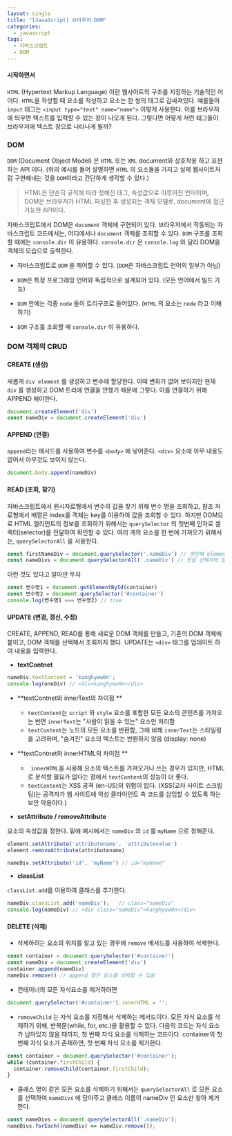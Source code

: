 ```yaml
---
layout: single
title: "[JavaScript] 브라우저 DOM"
categories:
  - javascript
tags:
  - 자바스크립트  
  - DOM   
---
```


#### 시작하면서 

`HTML` (Hypertext Markup Language) 이란 웹사이트의 구조를 지정하는 기술적인 어어다. `HTML`을 작성할 때  요소를 작성하고 요소는 한 쌍의 태그로 감싸져있다.  예를들어 `input` 태그는 `<input type="text" name="name">` 이렇게 사용한다. 이를 브라우저에 띄우면 텍스트를 입력할 수 있는 창이 나오게 된다. 그렇다면 어떻게 저런 태그들이 브라우저에 텍스트 창으로 나타나게 될까?



### DOM 

`DOM` (Document Object Model) 은 `HTML` 또는 `XML` document와 상호작용 하고 표현하는 API 이다.  (위의 예시를 들어 설명하면 `HTML` 의 요소들을 가지고 실제 웹사이트처럼 구현해내는 것을 `DOM`이라고 간단하게 생각할 수 있다.) 

> HTML은 단순히 규칙에 따라 정해진 태그, 속성값으로 이루어진 언어이며,
> DOM은 브라우저가 HTML 파싱한 후 생성되는 객체 모델로, document에 접근가능한 API이다.

자바스크립트에서 DOM은 `document` 객체에 구현되어 있다. 브라우저에서 작동되는 자바스크립트 코드에서는, 어디에서나 `document` 객체를 조회할 수 있다. `DOM` 구조를 조회할 때에는 `console.dir` 이 유용하다.  `console.dir` 은 `console.log` 와 달리 DOM을 객체의 모습으로 출력한다. 

* 자바스크립트로 `DOM` 을 제어할 수 있다. (`DOM`은 자바스크립트 언어의 일부가 아님)

* `DOM`은 특정 프로그래밍 언어와 독립적으로 설계되어 있다. (모든 언어에서 빌드 가능)

* `DOM` 안에는 각종 `node` 들이 트리구조로 들어있다.  (`HTML` 의 요소는 `node` 라고 이해하기)

* `DOM` 구조를 조회할 때 `console.dir`  이 유용하다.

  

### DOM 객체의 CRUD

#### CREATE (생성)

새롭게 `div element` 를 생성하고 변수에 할당한다. 이때 변화가 없어 보이지만 현재 `div` 를 생성하고 DOM 트리에 연결을 안했기 때문에 그렇다. 이를 연결하기 위해 APPEND 해야한다. 

```js
document.createElement('div') 
const nameDiv = document.createElement('div') 
```



#### APPEND (연결)

`append`라는 메서드를 사용하여 변수를 `<body>` 에 넣어준다. `<div>` 요소에 아무 내용도 없어서 아무것도 보이지 않는다.

```js
document.body.append(nameDiv)
```



#### READ (조회, 찾기)

자바스크립트에서 원시자료형에서 변수의 값을 찾기 위해 변수 명을 조회하고, 참조 자료형에서 배열은 index를 객체는 key를 이용하여 값을 조회할 수 있다. 하지만 DOM으로 HTML 엘리먼트의 정보를 조회하기 위해서는 `querySelector` 의 첫번째 인자로 셀렉터(selector)를 전달하여 확인할 수 있다. 여러 개의 요소를 한 번에 가져오기 위해서는, `querySelectorAll` 을 사용한다. 

```js
const firstNameDiv = document.querySelector('.nameDiv') // 첫번째 element를 반환 
const nameDivs = document.querySelectorAll('.nameDiv') // 전달 선택자와 일치하는 모든 element 반환
```

이런 것도 있다고 알아만 두자 

```js
const 변수명1 = document.getElementById(container)
const 변수명2 = document.querySelector('#container')
console.log(변수명1 === 변수명2) // true
```



#### UPDATE (변경, 갱신, 수정)

 CREATE, APPEND, READ를 통해 새로운 DOM 객체를 만들고, 기존의 DOM 객체에 붙이고, DOM 객체를 선택해서 조회까지 했다. UPDATE는 `<div>` 태그를 업데이트 하여 내용을 입력한다.

* **textContnet**

```js
nameDiv.textContent = 'kanghyew0n';
console.log(oneDiv) // <div>kanghyew0n</div>
```

* **textContnet와 innerText의 차이점 **
  * `textContent`는 `script` 와 `style`  요소를 포함한 모든 요소의 콘텐츠를 가져오는 반면 `innerText`는 "사람이 읽을 수 있는" 요소만 처리함 
  * `textContent`는 노드의 모든 요소를 반환함, 그에 비해 `innerText`는 스타일링을 고려하며, "숨겨진" 요소의 텍스트는 반환하지 않음 (display: none)

* **textContnet와 innerHTML의 차이점 **
  * ` innerHTML`을 사용해 요소의 텍스트를 가져오거나 쓰는 경우가 있지만, HTML로 분석할 필요가 없다는 점에서 `textContent`의 성능이 더 좋다. 
  * `textContent`는 XSS 공격 (en-US)의 위험이 없다. (XSS(교차 사이트 스크립팅)는 공격자가 웹 사이트에 악성 클라이언트 측 코드를 삽입할 수 있도록 하는 보안 악용이다.)

* **setAttribute / removeAttribute**

요소의 속성값을 정한다. 밑에 예시에서는 `nameDiv` 의 `id` 를 `myName` 으로 정해준다. 

```js
element.setAttribute('attributename', 'attributevalue')
element.removeAttribute(attributename)

nameDiv.setAttribute('id', 'myName') // id="myName"
```

* **classList**

`classList.add`를 이용하여 클래스를 추가한다.  

```js
nameDiv.classList.add('nameDiv');	// class="nameDiv"
console.log(nameDiv) // <div class="nameDiv">kanghyew0n</div>
```



#### DELETE (삭제)

* 삭제하려는 요소의 위치를 알고 있는 경우에 `remove` 메서드를 사용하여 삭제한다. 

```js
const container = document.querySelector('#container')
const nameDiv = document.createElement('div')
container.append(nameDiv)
nameDiv.remove() // append 했던 요소를 삭제할 수 있음 
```

* 컨테이너의 모든 자식요소를 제거하려면 

```js
document.querySelector('#container').innerHTML = '';
```

* `removeChild` 는 자식 요소를 지정해서 삭제하는 메서드이다. 모든 자식 요소를 삭제하기 위해, 반복문(while, for, etc.)을 활용할 수 있다. 다음의 코드는 자식 요소가 남아있지 않을 때까지, 첫 번째 자식 요소를 삭제하는 코드이다. container의 첫 번째 자식 요소가 존재하면, 첫 번째 자식 요소를 제거한다. 

```js
const container = document.querySelector('#container');
while (container.firstChild) {
  container.removeChild(container.firstChild);
}
```

* 클래스 명이 같은 모든 요소를 삭제하기 위해서는 `querySelectorAll` 로 모든 요소를 선택하여 `nameDivs` 에 담아주고  클래스 이름이 nameDiv 인 요소만 찾아 제거한다.

```js
const nameDivs = document.querySelectorAll('.nameDiv');
nameDivs.forEach((nameDiv) => nameDiv.remove());
```

 













